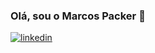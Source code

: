 ### Olá, sou o Marcos Packer 👋
[![linkedin](https://img.shields.io/badge/LinkedIn-0077B5?style=for-the-badge&logo=linkedin&logoColor=white)](https://www.linkedin.com/in/marcos-packer-b3b70823a/)
